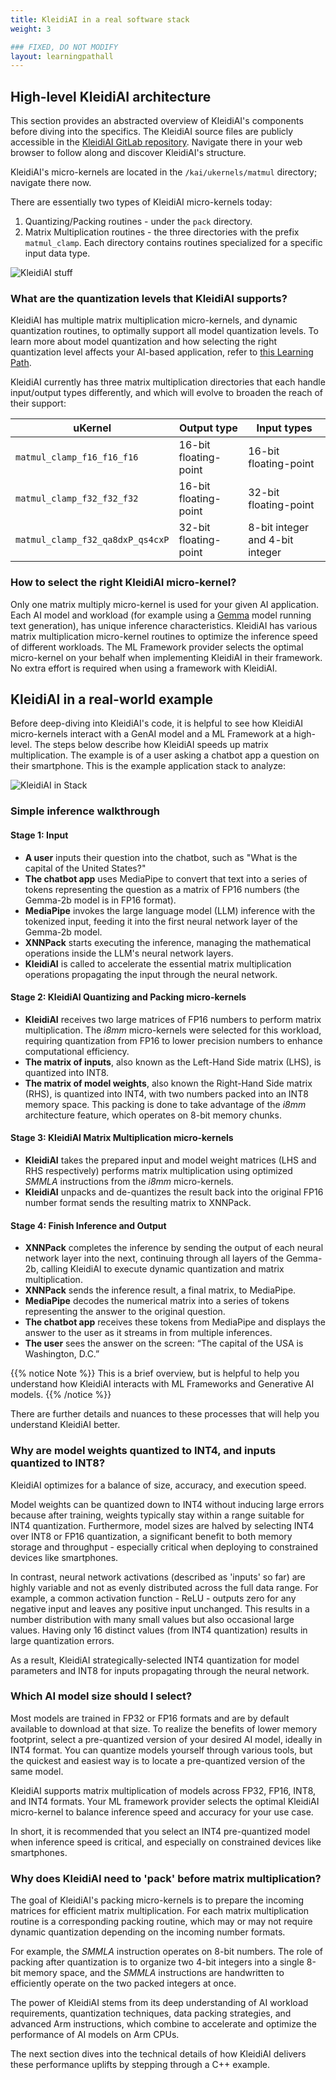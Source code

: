 ```yaml
---
title: KleidiAI in a real software stack
weight: 3

### FIXED, DO NOT MODIFY
layout: learningpathall
---
```


## High-level KleidiAI architecture
This section provides an abstracted overview of KleidiAI's components before diving into the specifics. The KleidiAI source files are publicly accessible in the [KleidiAI GitLab repository](https://gitlab.arm.com/kleidi/kleidiai). Navigate there in your web browser to follow along and discover KleidiAI's structure.

KleidiAI's micro-kernels are located in the `/kai/ukernels/matmul` directory; navigate there now. 

There are essentially two types of KleidiAI micro-kernels today:
1. Quantizing/Packing routines    - under the `pack` directory.
2. Matrix Multiplication routines - the three directories with the prefix `matmul_clamp`. Each directory contains routines specialized for a specific input data type.


![KleidiAI stuff](KleidiAI-src.JPG "KleidiAI src directory")

### What are the quantization levels that KleidiAI supports?
KleidiAI has multiple matrix multiplication micro-kernels, and dynamic quantization routines, to optimally support all model quantization levels. To learn more about model quantization and how selecting the right quantization level affects your AI-based application, refer to [this Learning Path](https://learn.arm.com/learning-paths/servers-and-cloud-computing/llama-cpu/llama-chatbot#quantization-format).

KleidiAI currently has three matrix multiplication directories that each handle input/output types differently, and which will evolve to broaden the reach of their support:

| uKernel                           |  Output type     | Input types     |
| ---------                         | -----------------   | --------------  | 
| `matmul_clamp_f16_f16_f16`        | 16-bit floating-point | 16-bit floating-point |
| `matmul_clamp_f32_f32_f32`        | 16-bit floating-point | 32-bit floating-point |
| `matmul_clamp_f32_qa8dxP_qs4cxP`  | 32-bit floating-point | 8-bit integer and 4-bit integer |

### How to select the right KleidiAI micro-kernel?

Only one matrix multiply micro-kernel is used for your given AI application. Each AI model and workload (for example using a [Gemma](https://huggingface.co/blog/gemma) model running text generation), has unique inference characteristics. KleidiAI has various matrix multiplication micro-kernel routines to optimize the inference speed of different workloads. The ML Framework provider selects the optimal micro-kernel on your behalf when implementing KleidiAI in their framework. No extra effort is required when using a framework with KleidiAI.

## KleidiAI in a real-world example 
Before deep-diving into KleidiAI's code, it is helpful to see how KleidiAI micro-kernels interact with a GenAI model and a ML Framework at a high-level. The steps below describe how KleidiAI speeds up matrix multiplication. The example is of a user asking a chatbot app a question on their smartphone. This is the example application stack to analyze:

![KleidiAI in Stack](sw-stack.png "KleidiAI in a real-world software stack.")

### Simple inference walkthrough

#### Stage 1: Input
* **A user** inputs their question into the chatbot, such as "What is the capital of the United States?"
* **The chatbot app** uses MediaPipe to convert that text into a series of tokens representing the question as a matrix of FP16 numbers (the Gemma-2b model is in FP16 format). 
* **MediaPipe** invokes the large language model (LLM) inference with the tokenized input, feeding it into the first neural network layer of the Gemma-2b model.
* **XNNPack** starts executing the inference, managing the mathematical operations inside the LLM's neural network layers. 
* **KleidiAI** is called to accelerate the essential matrix multiplication operations propagating the input through the neural network.

#### Stage 2: KleidiAI Quantizing and Packing micro-kernels
* **KleidiAI** receives two large matrices of FP16 numbers to perform matrix multiplication. The *i8mm* micro-kernels were selected for this workload, requiring quantization from FP16 to lower precision numbers to enhance computational efficiency.
* **The matrix of inputs**, also known as the Left-Hand Side matrix (LHS), is quantized into INT8.
* **The matrix of model weights**, also known the Right-Hand Side matrix (RHS), is quantized into INT4, with two numbers packed into an INT8 memory space. This packing is done to take advantage of the *i8mm* architecture feature, which operates on 8-bit memory chunks.

#### Stage 3: KleidiAI Matrix Multiplication micro-kernels
* **KleidiAI** takes the prepared input and model weight matrices (LHS and RHS respectively) performs matrix multiplication using optimized *SMMLA* instructions from the *i8mm* micro-kernels.
* **KleidiAI** unpacks and de-quantizes the result back into the original FP16 number format sends the resulting matrix to XNNPack.

#### Stage 4: Finish Inference and Output
* **XNNPack** completes the inference by sending the output of each neural network layer into the next, continuing through all layers of the Gemma-2b, calling KleidiAI to execute dynamic quantization and matrix multiplication.
* **XNNPack** sends the inference result, a final matrix, to MediaPipe.
* **MediaPipe** decodes the numerical matrix into a series of tokens representing the answer to the original question.
* **The chatbot app** receives these tokens from MediaPipe and displays the answer to the user as it streams in from multiple inferences. 
* **The user** sees the answer on the screen: “The capital of the USA is Washington, D.C.”

{{% notice Note %}}
This is a brief overview, but is helpful to help you understand how KleidiAI interacts with ML Frameworks and Generative AI models.
{{% /notice %}}


There are further details and nuances to these processes that will help you understand KleidiAI better.


### Why are model weights quantized to INT4, and inputs quantized to INT8?
KleidiAI optimizes for a balance of size, accuracy, and execution speed.

Model weights can be quantized down to INT4 without inducing large errors because after training, weights typically stay within a range suitable for INT4 quantization. Furthermore, model sizes are halved by selecting INT4 over INT8 or FP16 quantization, a significant benefit to both memory storage and throughput - especially critical when deploying to constrained devices like smartphones.

In contrast, neural network activations (described as 'inputs' so far) are highly variable and not as evenly distributed across the full data range. For example, a common activation function - ReLU - outputs zero for any negative input and leaves any positive input unchanged. This results in a number distribution with many small values but also occasional large values. Having only 16 distinct values (from INT4 quantization) results in large quantization errors. 

As a result, KleidiAI strategically-selected INT4 quantization for model parameters and INT8 for inputs propagating through the neural network. 

### Which AI model size should I select? 
Most models are trained in FP32 or FP16 formats and are by default available to download at that size. To realize the benefits of lower memory footprint, select a pre-quantized version of your desired AI model, ideally in INT4 format. You can quantize models yourself through various tools, but the quickest and easiest way is to locate a pre-quantized version of the same model.

KleidiAI supports matrix multiplication of models across FP32, FP16, INT8, and INT4 formats. Your ML framework provider selects the optimal KleidiAI micro-kernel to balance inference speed and accuracy for your use case. 

In short, it is recommended that you select an INT4 pre-quantized model when inference speed is critical, and especially on constrained devices like smartphones.


### Why does KleidiAI need to 'pack' before matrix multiplication?
The goal of KleidiAI's packing micro-kernels is to prepare the incoming matrices for efficient matrix multiplication. For each matrix multiplication routine is a corresponding packing routine, which may or may not require dynamic quantization depending on the incoming number formats. 

For example, the *SMMLA* instruction operates on 8-bit numbers. The role of packing after quantization is to organize two 4-bit integers into a single 8-bit memory space, and the *SMMLA* instructions are handwritten to efficiently operate on the two packed integers at once.

The power of KleidiAI stems from its deep understanding of AI workload requirements, quantization techniques, data packing strategies, and advanced Arm instructions, which combine to accelerate and optimize the performance of AI models on Arm CPUs.

The next section dives into the technical details of how KleidiAI delivers these performance uplifts by stepping through a C++ example.
